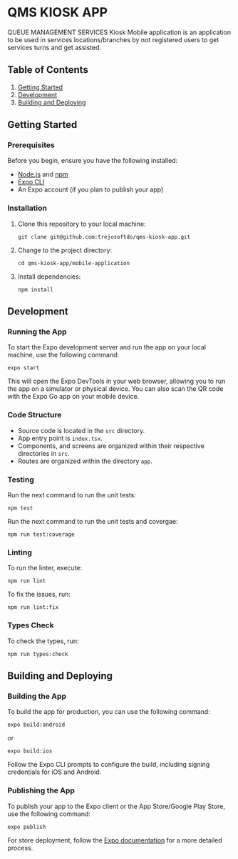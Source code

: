 # QMS KIOSK APP

QUEUE MANAGEMENT SERVICES Kiosk Mobile application is an application to be used in services locations/branches by not registered users to get services turns and get assisted.

## Table of Contents
1. [Getting Started](#getting-started)
2. [Development](#development)
3. [Building and Deploying](#building-and-deploying)

## Getting Started

### Prerequisites
Before you begin, ensure you have the following installed:
- [Node.js](https://nodejs.org/) and [npm](https://www.npmjs.com/)
- [Expo CLI](https://docs.expo.dev/get-started/installation/)
- An Expo account (if you plan to publish your app)

### Installation
1. Clone this repository to your local machine:
   ```
   git clone git@github.com:trejosoftdo/qms-kiosk-app.git
   ```

2. Change to the project directory:
   ```
   cd qms-kiosk-app/mobile-application
   ```

3. Install dependencies:
   ```
   npm install
   ```

## Development

### Running the App
To start the Expo development server and run the app on your local machine, use the following command:

```
expo start
```

This will open the Expo DevTools in your web browser, allowing you to run the app on a simulator or physical device. You can also scan the QR code with the Expo Go app on your mobile device.

### Code Structure
- Source code is located in the `src` directory.
- App entry point is `index.tsx`.
- Components, and screens are organized within their respective directories in `src`.
- Routes are organized within the directory `app`.

### Testing
Run the next command to run the unit tests:
```
npm test
```

Run the next command to run the unit tests and covergae:
```
npm run test:coverage
```

### Linting
To run the linter, execute:
```
npm run lint
```

To fix the issues, run:
```
npm run lint:fix
```

### Types Check
To check the types, run:
```
npm run types:check
```

## Building and Deploying

### Building the App
To build the app for production, you can use the following command:

```
expo build:android
```

or

```
expo build:ios
```

Follow the Expo CLI prompts to configure the build, including signing credentials for iOS and Android.

### Publishing the App
To publish your app to the Expo client or the App Store/Google Play Store, use the following command:

```
expo publish
```

For store deployment, follow the [Expo documentation](https://docs.expo.dev/distribution/introduction/) for a more detailed process.
